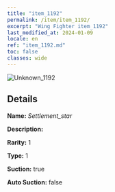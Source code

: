 ```yaml
---
title: "item_1192"
permalink: /item/item_1192/
excerpt: "Wing Fighter item_1192"
last_modified_at: 2024-01-09
locale: en
ref: "item_1192.md"
toc: false
classes: wide
---
```



 ![Unknown_1192](/images/item/Settlement_star_p.png)



## Details

 **Name:** *Settlement_star* 

 **Description:** 

 **Rarity:** 1 

 **Type:** 1 

 **Suction:** true 

 **Auto Suction:** false 


